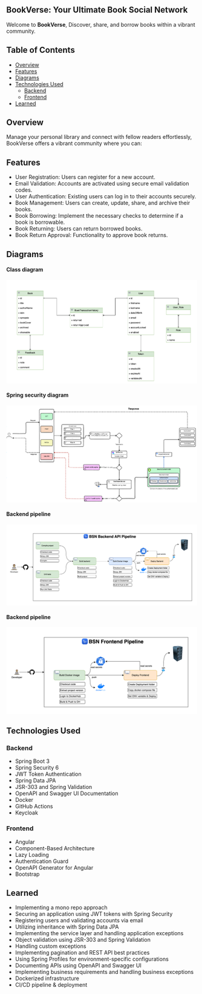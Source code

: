 ## BookVerse: Your Ultimate Book Social Network

Welcome to **BookVerse**, Discover, share, and borrow books within a vibrant community.

## Table of Contents

- [Overview](#overview)
- [Features](#features)
- [Diagrams](#diagrams)
- [Technologies Used](#technologies-used)
    - [Backend](#backend)
    - [Frontend](#frontend)
- [Learned](#learned)

## Overview

Manage your personal library and connect with fellow readers effortlessly, BookVerse offers a vibrant community where
you can:

## Features

- User Registration: Users can register for a new account.
- Email Validation: Accounts are activated using secure email validation codes.
- User Authentication: Existing users can log in to their accounts securely.
- Book Management: Users can create, update, share, and archive their books.
- Book Borrowing: Implement the necessary checks to determine if a book is borrowable.
- Book Returning: Users can return borrowed books.
- Book Return Approval: Functionality to approve book returns.

## Diagrams

#### Class diagram

![Class diagram](screenshots/class-diagram.png)

#### Spring security diagram

![Security diagram](screenshots/security.png)

#### Backend pipeline

![Security diagram](screenshots/be-pipeline.png)

#### Backend pipeline

![Security diagram](screenshots/fe-pipeline.png)

## Technologies Used

### Backend

- Spring Boot 3
- Spring Security 6
- JWT Token Authentication
- Spring Data JPA
- JSR-303 and Spring Validation
- OpenAPI and Swagger UI Documentation
- Docker
- GitHub Actions
- Keycloak

### Frontend

- Angular
- Component-Based Architecture
- Lazy Loading
- Authentication Guard
- OpenAPI Generator for Angular
- Bootstrap

## Learned

- Implementing a mono repo approach
- Securing an application using JWT tokens with Spring Security
- Registering users and validating accounts via email
- Utilizing inheritance with Spring Data JPA
- Implementing the service layer and handling application exceptions
- Object validation using JSR-303 and Spring Validation
- Handling custom exceptions
- Implementing pagination and REST API best practices
- Using Spring Profiles for environment-specific configurations
- Documenting APIs using OpenAPI and Swagger UI
- Implementing business requirements and handling business exceptions
- Dockerized infrastructure
- CI/CD pipeline & deployment